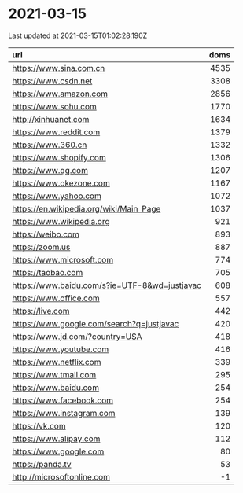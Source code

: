 # 2021-03-15

<!-- BEGIN -->
Last updated at 2021-03-15T01:02:28.190Z

url | doms
:- | -:
https://www.sina.com.cn | 4535
https://www.csdn.net | 3308
https://www.amazon.com | 2856
https://www.sohu.com | 1770
http://xinhuanet.com | 1634
https://www.reddit.com | 1379
https://www.360.cn | 1332
https://www.shopify.com | 1306
https://www.qq.com | 1207
https://www.okezone.com | 1167
https://www.yahoo.com | 1072
https://en.wikipedia.org/wiki/Main_Page | 1037
https://www.wikipedia.org | 921
https://weibo.com | 893
https://zoom.us | 887
https://www.microsoft.com | 774
https://taobao.com | 705
https://www.baidu.com/s?ie=UTF-8&wd=justjavac | 608
https://www.office.com | 557
https://live.com | 442
https://www.google.com/search?q=justjavac | 420
https://www.jd.com/?country=USA | 418
https://www.youtube.com | 416
https://www.netflix.com | 339
https://www.tmall.com | 295
https://www.baidu.com | 254
https://www.facebook.com | 254
https://www.instagram.com | 139
https://vk.com | 120
https://www.alipay.com | 112
https://www.google.com | 80
https://panda.tv | 53
http://microsoftonline.com | -1
<!-- END -->

